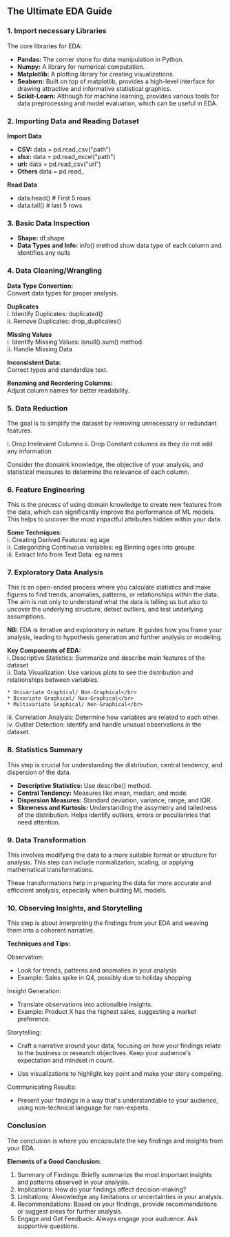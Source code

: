 ## The Ultimate EDA Guide
### 1. Import necessary Libraries

The core libraries for EDA:</br>

* **Pandas:** The corner stone for data manipulation in Python.
* **Numpy:** A library for numerical computation.
* **Matplotlib:** A plotting library for creating visualizations.
* **Seaborn:** Built on top of matplotlib, provides a high-level interface for drawing attractive and informative statistical graphics.
* **Scikit-Learn:** Although for machine learning, provides various tools for data preprocessing and model evaluation, which can be useful in EDA.

### 2. Importing Data and Reading Dataset

  **Import Data**
   * **CSV:** data = pd.read_csv("path")
   * **xlsx:** data = pd.read_excel("path")
   * **url:** data = pd.read_csv("url")
   * **Others** data = pd.read_<format>
   
  **Read Data**
   * data.head() # First 5 rows
   * data.tail() # last 5 rows

### 3. Basic Data Inspection
   * **Shape:** df.shape
   * **Data Types and Info:** info() method show data type of each column and identifies any nulls
     
### 4. Data Cleaning/Wrangling

**Data Type Convertion:** </br>
  Convert data types for proper analysis.</br>
  
**Duplicates**</br>
      i. Identify Duplicates: duplicated()</br>
    ii. Remove Duplicates: drop_duplicates()

**Missing Values**</br>
    i. Identify Missing Values: isnull().sum() method.</br>
    ii. Handle Missing Data</br>
    
**Inconsistent Data:** </br>
  Correct typos and standardize text.</br>
  
**Renaming and Reordering Columns:** </br>
  Adjust column names for better readability.

### 5. Data Reduction

The goal is to simplify the dataset by removing unnecessary or redundant features.

i. Drop Irrelevamt Columns
ii. Drop Constant columns as they do not add any information

Consider the domaink knowledge, the objective of your analysis, and statistical measures to determine the relevance of each column.

### 6. Feature Engineering

This is the process of using domain knowledge to create new features from the data, which can significantly improve the performance of ML models. This helps to uncover the most impactful attributes hidden within your data.

**Some Techniques:** </br>
  i. Creating Derived Features: eg age</br>
  ii. Categorizing Continuous variables: eg Binning ages into groups</br>
  iii. Extract Info from Text Data: eg names

### 7. Exploratory Data Analysis

This is an open-ended process where you calculate statistics and make figures to find trends, anomalies, patterns, or relationships within the data. The aim is not only to understand what the data is telling us but also to uncover the underlying structure, detect outliers, and test underlying assumptions.

**NB:** EDA is iterative and exploratory in nature. It guides how you frame your analysis, leading to hypothesis generation and further analysis or modeling.

**Key Components of EDA:** </br>
  i. Descriptive Statistics: Summarize and describe main features of the dataset</br>
  ii. Data Visualization: Use various plots to see the distribution and relationships between variables.</br>
  
    * Univariate Graphical/ Non-Graphical</br>
    * Bivariate Graphical/ Non-Graphical</br>
    * Multivariate Graphical/ Non-Graphical</br>
    
  iii. Correlation Analysis: Determine how variables are related to each other.</br>
  iv. Outlier Detection: Identify and handle unusual observations in the dataset.</br>

### 8. Statistics Summary

This step is crucial for understanding the distribution, central tendency, and dispersion of the data.

  * **Descriptive Statistics:** Use describe() method.
  * **Central Tendency:** Measures like mean, median, and mode.
  * **Dispersion Measures:** Standard deviation, variance, range, and IQR.
  * **Skewness and Kurtosis:** Understanding the assymetry and tailedness of the distribution. Helps identify outliers, errors or peculiariries that need attention.

### 9. Data Transformation

This involves modifying the data to a more suitable format or structure for analysis. This step can include normalization, scaling, or applying mathematical transformations.

These transformations help in preparing the data for more accurate and efficcient analysis, especially when building ML models.

### 10. Observing Insights, and Storytelling

This step is about interpreting the findings from your EDA and weaving them into a coherent narrative.

**Techniques and Tips:**</br>

Observation:</br>
  * Look for trends, patterns and anomalies in your analysis
  * Example: Sales spike in Q4, possibly due to holiday shopping

Insight Generation:
  * Translate observations into actionalble insights.
  * Example: Product X has the highest sales, suggesting a market preference.

Storytelling:
  * Craft a narrative around your data, focusing on how your findings relate to the business or research objectives. Keep your audience's expectation and mindset in count.

  * Use visualizations to highlight key point and make your story compeling.

Communicating Results:
* Present your findings in a way that's understandable to your audience, using non-technical language for non-experts.

### Conclusion

The conclusion is where you encapsulate the key findings and insights from your EDA.

**Elements of a Good Conclusion:**

1. Summary of Findings: Briefly summarize the most important insights and patterns observed in your analysis.
2. Implications: How do your findings affect decision-making?
3. Limitations: Aknowledge any limitations or uncertainties in your analysis.
4. Recommendations: Based on your findings, provide recommendations or suggest areas for further analysis.
5. Engage and Get Feedback: Always engage your auduence. Ask supportive questions. 
  
